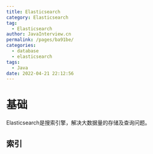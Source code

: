 ```yaml
---
title: Elasticsearch
category: Elasticsearch
tag: 
  - Elasticsearch
author: JavaInterview.cn
permalink: /pages/ba91be/
categories: 
  - database
  - elasticsearch
tags: 
  - Java
date: 2022-04-21 22:12:56
---
```




# 基础
Elasticsearch是搜索引擎，解决大数据量的存储及查询问题。


## 索引
